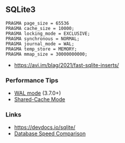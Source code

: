 ## SQLite3

```
PRAGMA page_size = 65536
PRAGMA cache_size = 10000;
PRAGMA locking_mode = EXCLUSIVE;
PRAGMA synchronous = NORMAL;
PRAGMA journal_mode = WAL;
PRAGMA temp_store = MEMORY;
PRAGMA mmap_size = 30000000000;
```
- https://avi.im/blag/2021/fast-sqlite-inserts/

### Performance Tips
- [WAL mode](https://sqlite.org/wal.html) (3.7.0+)
- [Shared-Cache Mode](https://sqlite.org/sharedcache.html)

### Links
- https://devdocs.io/sqlite/
- [Database Speed Comparison](https://www.sqlite.org/speed.html)